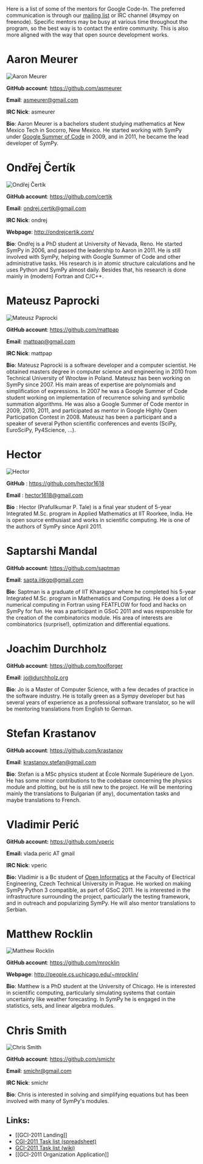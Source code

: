 Here is a list of some of the mentors for Google Code-In.  The preferred communication is through our [mailing list](http://groups.google.com/group/sympy) or IRC channel (#sympy on freenode).  Specific mentors may be busy at various time throughout the program, so the best way is to contact the entire community.  This is also more aligned with the way that open source development works.

# Aaron Meurer
![Aaron Meurer](http://en.gravatar.com/userimage/7754439/ecebba885eadcbe6f2a6134d92bacead.jpg)

**GitHub account**: https://github.com/asmeurer

**Email**: asmeurer@gmail.com

**IRC Nick**: asmeurer

**Bio**: Aaron Meurer is a bachelors student studying mathematics at New Mexico Tech in Socorro, New Mexico.  He started working with SymPy under [Google Summer of Code](http://www.google-melange.com/gsoc/homepage/google/gsoc2011) in 2009, and in 2011, he became the lead developer of SymPy.

# Ondřej Čertík
![Ondřej Čertík](http://www.gravatar.com/avatar/f65ea1dfe7ef7b9f889ed6877fcc69b8.png)

**GitHub account**: https://github.com/certik

**Email**: ondrej.certik@gmail.com

**IRC Nick**: ondrej

**Webpage**: http://ondrejcertik.com/

**Bio**: Ondřej is a PhD student at University of Nevada, Reno. He started SymPy in 2006, and passed the leadership to Aaron in 2011. He is still involved with SymPy, helping with Google Summer of Code and other administrative tasks. His research is in atomic structure calculations and he uses Python and SymPy almost daily. Besides that, his research is done mainly in (modern) Fortran and C/C++.


# Mateusz Paprocki
![Mateusz Paprocki](http://www.gravatar.com/avatar/89164142ec718a76a7e04481062acaea.png)

**GitHub account**: https://github.com/mattpap

**Email**: mattpap@gmail.com

**IRC Nick**: mattpap

**Bio**: Mateusz Paprocki is a software developer and a computer scientist. He obtained masters degree in computer science and engineering in 2010 from Technical University of Wrocław in Poland. Mateusz has been working on SymPy since 2007. His main areas of expertise are polynomials and simplification of expressions. In 2007 he was a Google Summer of Code student working on implementation of recurrence solving and symbolic summation algorithms. He was also a Google Summer of Code mentor in 2009, 2010, 2011, and participated as mentor in Google Highly Open Participation Contest in 2008. Mateusz has been a participant and a speaker of several Python scientific conferences and events (SciPy, EuroSciPy, Py4Science, ...). 

# Hector
![Hector](http://www.gravatar.com/avatar/30b8bfc5301823153751267ddb31755f.png)

**GitHub** : https://github.com/hector1618

**Email** : hector1618@gmail.com

**Bio** : Hector (Prafullkumar P. Tale) is a final year student of 5-year Integrated M.Sc. program in Applied Mathematics at IIT Roorkee, India. He is open source enthusiast and works in scientific computing. He is one of the authors of SymPy since April 2011.

# Saptarshi Mandal

**GitHub account**: https://github.com/saptman

**Email**: sapta.iitkgp@gmail.com

**Bio**: Saptman is a graduate of IIT Kharagpur where he completed his 5-year Integrated M.Sc. program in Mathematics and Computing. He does a lot of numerical computing in Fortran using FEATFLOW for food and hacks on SymPy for fun. He was a participant in GSoC 2011 and was responsible for the creation of the combinatorics module. His area of interests are combinatorics (surprise!), optimization and differential equations.

# Joachim Durchholz

**GitHub account**: https://github.com/toolforger

**Email**: jo@durchholz.org

**Bio**: Jo is a Master of Computer Science, with a few decades of practice in the software industry. He is totally green as a Sympy developer but has several years of experience as a professional software translator, so he will be mentoring translations from English to German.

# Stefan Krastanov

**GitHub account**: https://github.com/krastanov

**Email**: krastanov.stefan@gmail.com

**Bio**: Stefan is a MSc physics student at École Normale Supérieure de Lyon. He has some minor contributions to the codebase concerning the physics module and plotting, but he is still new to the project. He will be mentoring mainly the translations to Bulgarian (if any), documentation tasks and maybe translations to French.

# Vladimir Perić

**GitHub account:** https://github.com/vperic

**Email:** vlada.peric AT gmail

**IRC Nick**: vperic

**Bio:** Vladimir is a Bc student of [Open Informatics](http://informatika.fel.cvut.cz/en/for-students/bachelor-program) at the Faculty of Electrical Engineering, Czech Technical University in Prague. He worked on making SymPy Python 3 compatible, as part of GSoC 2011. He is interested in the infrastructure surrounding the project, particularly the testing framework, and in outreach and popularizing SymPy. He will also mentor translations to Serbian.

# Matthew Rocklin
![Matthew Rocklin](http://www.gravatar.com/avatar/8749ec52cee260c4c1f67f2dec29d957.png)

**GitHub account**: https://github.com/mrocklin

**Webpage**: http://people.cs.uchicago.edu/~mrocklin/

**Bio**: Matthew is a PhD student at the University of Chicago. He is interested in scientific computing, particularly simulating systems that contain uncertainty like weather forecasting. In SymPy he is engaged in  the statistics, sets, and linear algebra modules. 

# Chris Smith
![Chris Smith](https://secure.gravatar.com/avatar/61e106a28e171b4407171702b182759f.jpg)

**GitHub account**: https://github.com/smichr

**Email**: smichr@gmail.com

**IRC Nick**: smichr

**Bio**: Chris is interested in solving and simplifying equations but has been involved with many of SymPy's modules.

## Links:
- [[GCI-2011 Landing]]
- [CGI-2011 Task list (spreadsheet)](https://docs.google.com/spreadsheet/ccc?key=0AiMKW-ZM-_fedFpSWm51VFBFZkdTRnh3WkhYRndSVXc)
- [GCI-2011 Task list (wiki)](https://github.com/sympy/sympy/wiki/GCI-2011-Task-list)
- [[GCI-2011 Organization Application]]